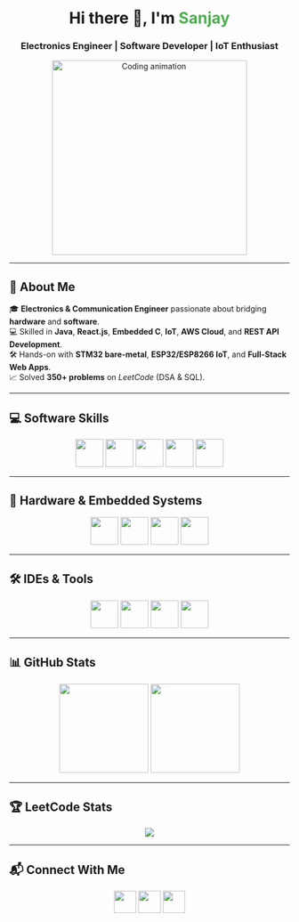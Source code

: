 <!-- Header -->
<h1 align="center">Hi there 👋, I'm <span style="color:#4CAF50;">Sanjay</span></h1>
<h3 align="center">Electronics Engineer | Software Developer | IoT Enthusiast</h3>

<p align="center">
  <img src="https://media.giphy.com/media/qgQUggAC3Pfv687qPC/giphy.gif" width="350" alt="Coding animation"/>
</p>

---

## 🚀 About Me
🎓 **Electronics & Communication Engineer** passionate about bridging **hardware** and **software**.  
💻 Skilled in **Java**, **React.js**, **Embedded C**, **IoT**, **AWS Cloud**, and **REST API Development**.  
🛠 Hands-on with **STM32 bare-metal**, **ESP32/ESP8266 IoT**, and **Full-Stack Web Apps**.  
📈 Solved **350+ problems** on *LeetCode* (DSA & SQL).  

---

## 💻 Software Skills
<p align="center">
  <img height="50" src="https://cdn.jsdelivr.net/gh/devicons/devicon/icons/java/java-original.svg"/>
  <img height="50" src="https://cdn.jsdelivr.net/gh/devicons/devicon/icons/react/react-original.svg"/>
  <img height="50" src="https://cdn.jsdelivr.net/gh/devicons/devicon/icons/javascript/javascript-original.svg"/>
  <img height="50" src="https://cdn.jsdelivr.net/gh/devicons/devicon/icons/mysql/mysql-original.svg"/>
  <img height="50" src="https://cdn.jsdelivr.net/gh/devicons/devicon/icons/amazonwebservices/amazonwebservices-original.svg"/>
</p>

---

## 🔧 Hardware & Embedded Systems
<p align="center">
  <img height="50" src="https://cdn.jsdelivr.net/gh/devicons/devicon/icons/c/c-original.svg"/>
  <img height="50" src="https://cdn.jsdelivr.net/gh/devicons/devicon/icons/embeddedc/embeddedc-original.svg"/>
  <img height="50" src="https://cdn.jsdelivr.net/gh/devicons/devicon/icons/arduino/arduino-original.svg"/>
  <img height="50" src="https://cdn.jsdelivr.net/gh/devicons/devicon/icons/firebase/firebase-plain.svg"/>
</p>

---

## 🛠 IDEs & Tools
<p align="center">
  <img height="50" src="https://cdn.jsdelivr.net/gh/devicons/devicon/icons/vscode/vscode-original.svg"/>
  <img height="50" src="https://cdn.jsdelivr.net/gh/devicons/devicon/icons/eclipse/eclipse-original.svg"/>
  <img height="50" src="https://cdn.jsdelivr.net/gh/devicons/devicon/icons/git/git-original.svg"/>
  <img height="50" src="https://cdn.jsdelivr.net/gh/devicons/devicon/icons/figma/figma-original.svg"/>
</p>

---

## 📊 GitHub Stats
<p align="center">
  <img src="https://github-readme-stats.vercel.app/api?username=ms-sanjay&theme=default&show_icons=true&hide_border=true&count_private=true" height="160"/>
  <img src="https://github-readme-stats.vercel.app/api/top-langs/?username=ms-sanjay&theme=default&show_icons=true&hide_border=true&layout=compact" height="160"/>
</p>

---

## 🏆 LeetCode Stats
<p align="center">
  <img src="https://leetcard.jacoblin.cool/Sanjay_2?theme=light&font=Source%20Code%20Pro&ext=contest"/>
</p>

---

## 📬 Connect With Me
<p align="center">
  <a href="https://www.linkedin.com/in/sanjay234/"><img height="40" src="https://cdn.jsdelivr.net/gh/devicons/devicon/icons/linkedin/linkedin-original.svg"/></a>
  <a href="https://leetcode.com/Sanjay_2/"><img height="40" src="https://upload.wikimedia.org/wikipedia/commons/1/19/LeetCode_logo_black.png"/></a>
  <a href="https://github.com/ms-sanjay"><img height="40" src="https://cdn.jsdelivr.net/gh/devicons/devicon/icons/github/github-original.svg"/></a>
</p>
